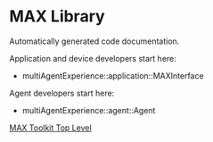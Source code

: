 # MAX Library

Automatically generated code documentation.

Application and device developers start here: 

* multiAgentExperience::application::MAXInterface

Agent developers start here:

* multiAgentExperience::agent::Agent


[MAX Toolkit Top Level](../../max-toolkit/html/index.html)
